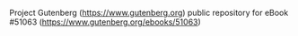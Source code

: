 Project Gutenberg (https://www.gutenberg.org) public repository for
eBook #51063 (https://www.gutenberg.org/ebooks/51063)
